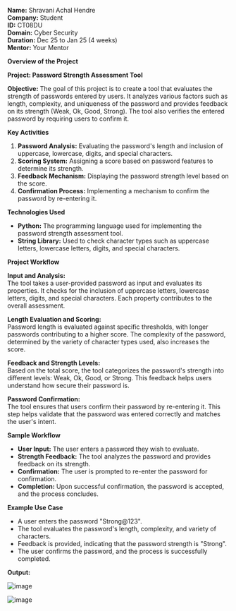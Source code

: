 **Name:** Shravani Achal Hendre  
**Company:** Student  
**ID:** CT08DU  
**Domain:** Cyber Security  
**Duration:** Dec 25 to Jan 25 (4 weeks)  
**Mentor:** Your Mentor

**Overview of the Project**

**Project: Password Strength Assessment Tool**

**Objective:**
      The goal of this project is to create a tool that evaluates the strength of passwords entered by users. It analyzes various factors such as length, complexity, and uniqueness of the password and provides feedback on its strength (Weak, Ok, Good, Strong). The tool also verifies the entered password by requiring users to confirm it.

**Key Activities**

1) **Password Analysis:** Evaluating the password's length and inclusion of uppercase, lowercase, digits, and special characters.
2) **Scoring System:** Assigning a score based on password features to determine its strength.
3) **Feedback Mechanism:** Displaying the password strength level based on the score.
4) **Confirmation Process:** Implementing a mechanism to confirm the password by re-entering it.

**Technologies Used**

- **Python:** The programming language used for implementing the password strength assessment tool.  
- **String Library:** Used to check character types such as uppercase letters, lowercase letters, digits, and special characters.

**Project Workflow**

**Input and Analysis:**  
      The tool takes a user-provided password as input and evaluates its properties. It checks for the inclusion of uppercase letters, lowercase letters, digits, and special characters. Each property contributes to the overall assessment.

**Length Evaluation and Scoring:**  
      Password length is evaluated against specific thresholds, with longer passwords contributing to a higher score. The complexity of the password, determined by the variety of character types used, also increases the score.

**Feedback and Strength Levels:**  
      Based on the total score, the tool categorizes the password's strength into different levels: Weak, Ok, Good, or Strong. This feedback helps users understand how secure their password is.

**Password Confirmation:**  
      The tool ensures that users confirm their password by re-entering it. This step helps validate that the password was entered correctly and matches the user's intent.

**Sample Workflow**

- **User Input:** The user enters a password they wish to evaluate.  
- **Strength Feedback:** The tool analyzes the password and provides feedback on its strength.  
- **Confirmation:** The user is prompted to re-enter the password for confirmation.  
- **Completion:** Upon successful confirmation, the password is accepted, and the process concludes.

**Example Use Case**
- A user enters the password "Strong@123".
- The tool evaluates the password's length, complexity, and variety of characters.
- Feedback is provided, indicating that the password strength is "Strong".
- The user confirms the password, and the process is successfully completed.

**Output:**

![image](https://github.com/user-attachments/assets/eae45291-de58-41a6-965d-7332ba48cbda)

![image](https://github.com/user-attachments/assets/e3eb4d12-7471-47c8-8d1f-729a4e0be2c0)
